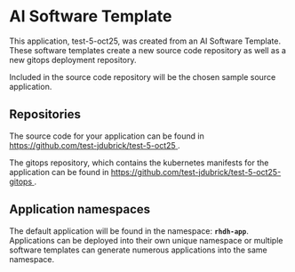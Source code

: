# AI Software Template

This application, test-5-oct25, was created from an AI Software Template. These software templates create a new source code repository as well as a new gitops deployment repository.

Included in the source code repository will be the chosen sample source application.

## Repositories

The source code for your application can be found in [https://github.com/test-jdubrick/test-5-oct25 ](https://github.com/test-jdubrick/test-5-oct25 ).
 
The gitops repository, which contains the kubernetes manifests for the application can be found in 
[https://github.com/test-jdubrick/test-5-oct25-gitops ](https://github.com/test-jdubrick/test-5-oct25-gitops ). 

## Application namespaces 

The default application will be found in the namespace: **`rhdh-app`**. Applications can be deployed into their own unique namespace or multiple software templates can generate numerous applications into the same namespace.